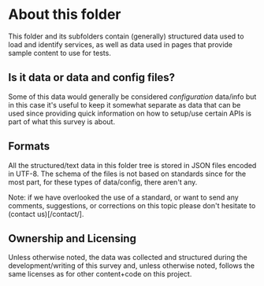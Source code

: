 
# About this folder

This folder and its subfolders contain (generally) structured data used
to load and identify services, as well as data used in pages that provide
sample content to use for tests.

## Is it data or data and config files?

Some of this data would generally be considered _configuration_ data/info
but in this case it's useful to keep it somewhat separate as data that can
be used since providing quick information on how to setup/use certain APIs
is part of what this survey is about.

## Formats

All the structured/text data in this folder tree is stored in JSON files
encoded in UTF-8. The schema of the files is not based on standards since for
the most part, for these types of data/config, there aren't any.

Note: if we have overlooked the use of a standard, or want to send any comments,
suggestions, or corrections on this topic please don't hesitate to (contact us)[/contact/].

## Ownership and Licensing

Unless otherwise noted, the data was collected and structured during the
development/writing of this survey and, unless otherwise noted, follows
the same licenses as for other content+code on this project.
